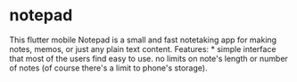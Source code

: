 # notepad
 This flutter mobile Notepad is a small and fast notetaking app for making notes, memos, or just any plain text content. Features: * simple interface that most of the users find easy to use.  no limits on note's length or number of notes (of course there's a limit to phone's storage).
